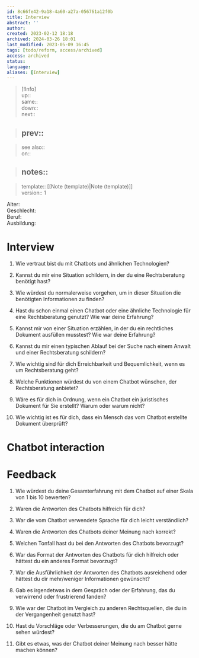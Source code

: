```yaml
---
id: 8c66fe42-9a18-4a60-a27a-056761a12f0b
title: Interview
abstract: ''
author: 
created: 2023-02-12 18:18
archived: 2024-03-26 18:01
last_modified: 2023-05-09 16:45
tags: [todo/reform, access/archived]
access: archived
status: 
language: 
aliases: [Interview]
---
```


> [!Info]  
> up::  
> same::  
> down::  
> next::  
>

> prev::
> ---  

>
> see also::  
> on::  
>

> notes::
> ---

>
> template:: [[Note (template)|Note (template)]]  
> version:: 1

Alter:  
Geschlecht:  
Beruf:  
Ausbildung:

# Interview

1. Wie vertraut bist du mit Chatbots und ähnlichen Technologien?

2. Kannst du mir eine Situation schildern, in der du eine Rechtsberatung benötigt hast?

3. Wie würdest du normalerweise vorgehen, um in dieser Situation die benötigten Informationen zu finden?

4. Hast du schon einmal einen Chatbot oder eine ähnliche Technologie für eine Rechtsberatung genutzt? Wie war deine Erfahrung?

5. Kannst mir von einer Situation erzählen, in der du ein rechtliches Dokument ausfüllen musstest? Wie war deine Erfahrung?

6. Kannst du mir einen typischen Ablauf bei der Suche nach einem Anwalt und einer Rechtsberatung schildern?

7. Wie wichtig sind für dich Erreichbarkeit und Bequemlichkeit, wenn es um Rechtsberatung geht?

8. Welche Funktionen würdest du von einem Chatbot wünschen, der Rechtsberatung anbietet?

9. Wäre es für dich in Ordnung, wenn ein Chatbot ein juristisches Dokument für Sie erstellt? Warum oder warum nicht?

10. Wie wichtig ist es für dich, dass ein Mensch das vom Chatbot erstellte Dokument überprüft?

# Chatbot interaction

# Feedback

1. Wie würdest du deine Gesamterfahrung mit dem Chatbot auf einer Skala von 1 bis 10 bewerten?

2. Waren die Antworten des Chatbots hilfreich für dich?

3. War die vom Chatbot verwendete Sprache für dich leicht verständlich?

4. Waren die Antworten des Chatbots deiner Meinung nach korrekt?

5. Welchen Tonfall hast du bei den Antworten des Chatbots bevorzugt?

6. War das Format der Antworten des Chatbots für dich hilfreich oder hättest du ein anderes Format bevorzugt?

7. War die Ausführlichkeit der Antworten des Chatbots ausreichend oder hättest du dir mehr/weniger Informationen gewünscht?

8. Gab es irgendetwas in dem Gespräch oder der Erfahrung, das du verwirrend oder frustrierend fanden?

9. Wie war der Chatbot im Vergleich zu anderen Rechtsquellen, die du in der Vergangenheit genutzt hast?

10. Hast du Vorschläge oder Verbesserungen, die du am Chatbot gerne sehen würdest?

11. Gibt es etwas, was der Chatbot deiner Meinung nach besser hätte machen können?
